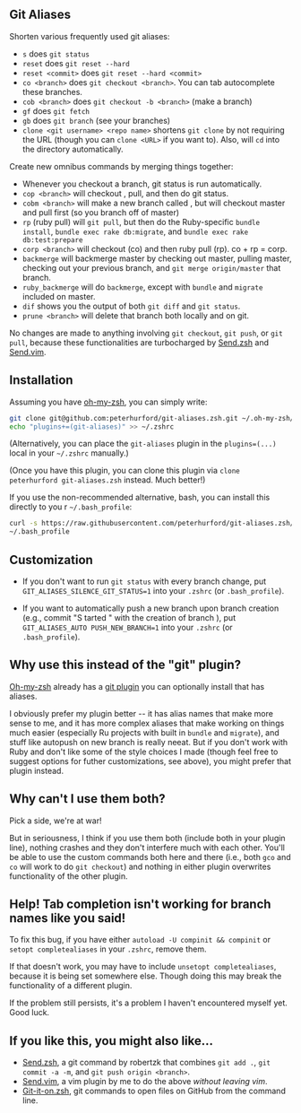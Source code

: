 ## Git Aliases

Shorten various frequently used git aliases:

* `s` does `git status`
* `reset` does `git reset --hard`
* `reset <commit>` does `git reset --hard <commit>`
* `co <branch>` does `git checkout <branch>`.  You can tab autocomplete these branches.
* `cob <branch>` does `git checkout -b <branch>` (make a branch)
* `gf` does `git fetch`
* `gb` does `git branch` (see your branches)
* `clone <git username> <repo name>` shortens `git clone` by not requiring the URL (though you can `clone <URL>` if you want to).  Also, will `cd` into the directory automatically.

Create new omnibus commands by merging things together:

* Whenever you checkout a branch, git status is run automatically.
* `cop <branch>` will checkout <branch>, pull, and then do git status.
* `cobm <branch>` will make a new branch called <branch>, but will checkout master and pull first (so you branch off of master)
* `rp` (ruby pull) will `git pull`, but then do the Ruby-specific `bundle install`, `bundle exec rake db:migrate`, and `bundle exec rake db:test:prepare`
* `corp <branch>` will checkout <branch> (co) and then ruby pull (rp).  co + rp = corp.
* `backmerge` will backmerge master by checking out master, pulling master, checking out your previous branch, and `git merge origin/master` that branch.
* `ruby_backmerge` will do `backmerge`, except with `bundle` and `migrate` included on master.
* `dif` shows you the output of both `git diff` and `git status`.
* `prune <branch>` will delete that branch both locally and on git.

No changes are made to anything involving `git checkout`, `git push`, or `git pull`, because these functionalities are turbocharged by [Send.zsh](https://github.com/robertzk/send.zsh) and [Send.vim](https://github.com/peterhurford/send.vim).


## Installation

Assuming you have [oh-my-zsh](https://github.com/robbyrussell/oh-my-zsh), you can
simply write:

```bash
git clone git@github.com:peterhurford/git-aliases.zsh.git ~/.oh-my-zsh/custom/plugins/git-aliases
echo "plugins+=(git-aliases)" >> ~/.zshrc
```

(Alternatively, you can place the `git-aliases` plugin in the `plugins=(...)` local in your `~/.zshrc` manually.)

(Once you have this plugin, you can clone this plugin via `clone peterhurford git-aliases.zsh` instead.  Much better!)

If you use the non-recommended alternative, bash, you can install this directly to you
r `~/.bash_profile`:

```bash
curl -s https://raw.githubusercontent.com/peterhurford/git-aliases.zsh/master/git-aliases.plugin.zsh >>
~/.bash_profile
```


## Customization

* If you don't want to run `git status` with every branch change, put `GIT_ALIASES_SILENCE_GIT_STATUS=1` into your `.zshrc` (or `.bash_profile`).

* If you want to automatically push a new branch upon branch creation (e.g., commit "S
tarted <branchname>" with the creation of branch <branchname>), put `GIT_ALIASES_AUTO
PUSH_NEW_BRANCH=1` into your `.zshrc` (or `.bash_profile`).


## Why use this instead of the "git" plugin?
[Oh-my-zsh](https://github.com/robbyrussell/oh-my-zsh/) already has a [git plugin](https://github.com/robbyrussell/oh-my-zsh/tree/master/plugins/git) you can optionally install that has aliases.

I obviously prefer my plugin better -- it has alias names that make more sense to me, and it has more complex aliases that make working on things much easier (especially Ru projects with built in `bundle` and `migrate`), and stuff like autopush on new branch is really neeat.  But if you don't work with Ruby and don't like some of the style choices I made (though feel free to suggest options for futher customizations, see above), you might prefer that plugin instead.


## Why can't I use them both?
Pick a side, we're at war!

But in seriousness, I think if you use them both (include both in your plugin line), nothing crashes and they don't interfere much with each other.  You'll be able to use the custom commands both here and there (i.e., both `gco` and `co` will work to do `git checkout`) and nothing in either plugin overwrites functionality of the other plugin.


## Help! Tab completion isn't working for branch names like you said!
To fix this bug, if you have either `autoload -U compinit && compinit` or `setopt completealiases` in your `.zshrc`, remove them.

If that doesn't work, you may have to include `unsetopt completealiases`, because it is being set somewhere else.  Though doing this may break the functionality of a different plugin.

If the problem still persists, it's a problem I haven't encountered myself yet.  Good luck.


## If you like this, you might also like...
* [Send.zsh](https://github.com/robertzk/send.zsh), a git command by robertzk that combines `git add .`, `git commit -a -m`, and `git push origin <branch>`.
* [Send.vim](https://github.com/peterhurford/send.vim), a vim plugin by me to do the above _without leaving vim_.
* [Git-it-on.zsh](https://github.com/peterhurford/git-it-on.zsh), git commands to open files on GitHub from the command line.
